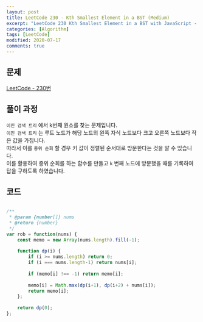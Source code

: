 ```yaml
---
layout: post
title: LeetCode 230 - Kth Smallest Element in a BST (Medium)
excerpt: "LeetCode 230 Kth Smallest Element in a BST with JavaScript - Javascript 코딩 테스트 대비"
categories: [Algorithm]
tags: [LeetCode]
modified: 2020-07-17
comments: true
---
```


## 문제
[LeetCode - 230번](https://leetcode.com/problems/kth-smallest-element-in-a-bst/)

## 풀이 과정
`이진 검색 트리` 에서 k번째 원소를 찾는 문제입니다. <br>
`이진 검색 트리` 는 루트 노드가 해당 노드의 왼쪽 자식 노드보다 크고 오른쪽 노드보다 작은 값을 가집니다. <br>
따라서 이를 `중위 순회` 할 경우 키 값이 정렬된 순서대로 방문한다는 것을 알 수 있습니다. <br>
이를 활용하여 중위 순회를 하는 함수를 만들고 `k` 번째 노드에 방문했을 때를 기록하여 답을 구하도록 하였습니다. <br>

## 코드

~~~ javascript

/**
 * @param {number[]} nums
 * @return {number}
 */
var rob = function(nums) {
    const memo = new Array(nums.length).fill(-1);
    
    function dp(i) {
        if (i >= nums.length) return 0;
        if (i === nums.length-1) return nums[i];
        
        if (memo[i] !== -1) return memo[i];
        
        memo[i] = Math.max(dp(i+1), dp(i+2) + nums[i]);
        return memo[i];
    };
    
    return dp(0);
};

~~~
